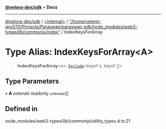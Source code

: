 [**@velora-dex/sdk**](../../../../README.md) • **Docs**

***

[@velora-dex/sdk](../../../../globals.md) / [\<internal\>](../../../README.md) / ["/home/velenir-gnx570/Projects/Paraswap/paraswap-sdk/node\_modules/web3-types/lib/commonjs/index"](../README.md) / IndexKeysForArray

# Type Alias: IndexKeysForArray\<A\>

> **IndexKeysForArray**\<`A`\>: [`Exclude`](../../../type-aliases/Exclude.md)\<keyof `A`, keyof []\>

## Type Parameters

• **A** *extends* readonly `unknown`[]

## Defined in

node\_modules/web3-types/lib/commonjs/utility\_types.d.ts:21
